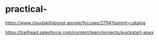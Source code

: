 # practical-

https://www.cloudskillsboost.google/focuses/2794?parent=catalog


https://trailhead.salesforce.com/content/learn/projects/quickstart-apex
